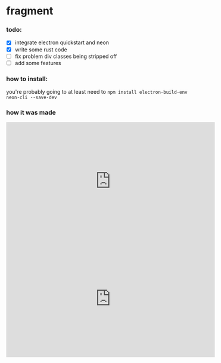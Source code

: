 # fragment

### todo:

- [x] integrate electron quickstart and neon
- [x] write some rust code
- [ ] fix problem div classes being stripped off
- [ ] add some features

### how to install:

you're probably going to at least need to `npm install electron-build-env neon-cli --save-dev`

### how it was made

<iframe width="560" height="315" src="https://www.youtube.com/embed/fB559YA-FNQ" frameborder="0" allow="accelerometer; autoplay; encrypted-media; gyroscope; picture-in-picture" allowfullscreen></iframe>

<iframe width="560" height="315" src="https://www.youtube.com/embed/ZXVfMJngcJI" frameborder="0" allow="accelerometer; autoplay; encrypted-media; gyroscope; picture-in-picture" allowfullscreen></iframe>
